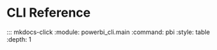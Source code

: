 # CLI Reference 

::: mkdocs-click
    :module: powerbi_cli.main
    :command: pbi
    :style: table
    :depth: 1